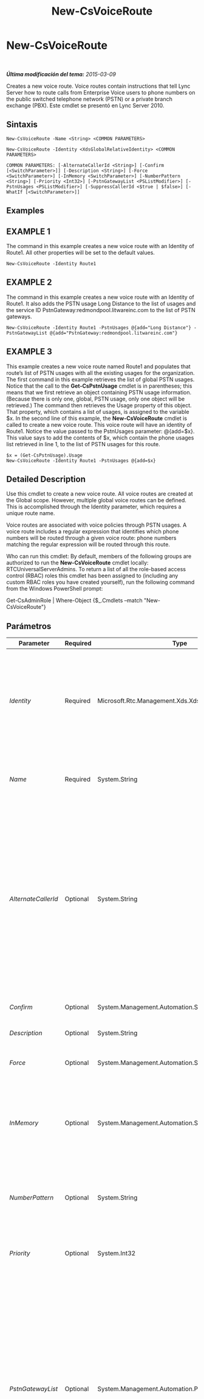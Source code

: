 ﻿---
title: New-CsVoiceRoute
TOCTitle: New-CsVoiceRoute
ms:assetid: 1118f74f-b06c-41d2-8b1b-5cc1e1957b77
ms:mtpsurl: https://technet.microsoft.com/es-es/library/Gg398197(v=OCS.15)
ms:contentKeyID: 48274465
ms.date: 01/07/2017
mtps_version: v=OCS.15
ms.translationtype: HT
---

# New-CsVoiceRoute

 

_**Última modificación del tema:** 2015-03-09_

Creates a new voice route. Voice routes contain instructions that tell Lync Server how to route calls from Enterprise Voice users to phone numbers on the public switched telephone network (PSTN) or a private branch exchange (PBX). Este cmdlet se presentó en Lync Server 2010.

## Sintaxis

    New-CsVoiceRoute -Name <String> <COMMON PARAMETERS>

    New-CsVoiceRoute -Identity <XdsGlobalRelativeIdentity> <COMMON PARAMETERS>

    COMMON PARAMETERS: [-AlternateCallerId <String>] [-Confirm [<SwitchParameter>]] [-Description <String>] [-Force <SwitchParameter>] [-InMemory <SwitchParameter>] [-NumberPattern <String>] [-Priority <Int32>] [-PstnGatewayList <PSListModifier>] [-PstnUsages <PSListModifier>] [-SuppressCallerId <$true | $false>] [-WhatIf [<SwitchParameter>]]

## Examples

## EXAMPLE 1

The command in this example creates a new voice route with an Identity of Route1. All other properties will be set to the default values.

    New-CsVoiceRoute -Identity Route1

## EXAMPLE 2

The command in this example creates a new voice route with an Identity of Route1. It also adds the PSTN usage Long Distance to the list of usages and the service ID PstnGateway:redmondpool.litwareinc.com to the list of PSTN gateways.

    New-CsVoiceRoute -Identity Route1 -PstnUsages @{add="Long Distance"} -PstnGatewayList @{add="PstnGateway:redmondpool.litwareinc.com"}

## EXAMPLE 3

This example creates a new voice route named Route1 and populates that route’s list of PSTN usages with all the existing usages for the organization. The first command in this example retrieves the list of global PSTN usages. Notice that the call to the **Get-CsPstnUsage** cmdlet is in parentheses; this means that we first retrieve an object containing PSTN usage information. (Because there is only one, global, PSTN usage, only one object will be retrieved.) The command then retrieves the Usage property of this object. That property, which contains a list of usages, is assigned to the variable $x. In the second line of this example, the **New-CsVoiceRoute** cmdlet is called to create a new voice route. This voice route will have an identity of Route1. Notice the value passed to the PstnUsages parameter: @{add=$x}. This value says to add the contents of $x, which contain the phone usages list retrieved in line 1, to the list of PSTN usages for this route.

    $x = (Get-CsPstnUsage).Usage
    New-CsVoiceRoute -Identity Route1 -PstnUsages @{add=$x}

## Detailed Description

Use this cmdlet to create a new voice route. All voice routes are created at the Global scope. However, multiple global voice routes can be defined. This is accomplished through the Identity parameter, which requires a unique route name.

Voice routes are associated with voice policies through PSTN usages. A voice route includes a regular expression that identifies which phone numbers will be routed through a given voice route: phone numbers matching the regular expression will be routed through this route.

Who can run this cmdlet: By default, members of the following groups are authorized to run the **New-CsVoiceRoute** cmdlet locally: RTCUniversalServerAdmins. To return a list of all the role-based access control (RBAC) roles this cmdlet has been assigned to (including any custom RBAC roles you have created yourself), run the following command from the Windows PowerShell prompt:

Get-CsAdminRole | Where-Object {$\_.Cmdlets –match "New-CsVoiceRoute"}

## Parámetros


<table>
<colgroup>
<col style="width: 25%" />
<col style="width: 25%" />
<col style="width: 25%" />
<col style="width: 25%" />
</colgroup>
<thead>
<tr class="header">
<th>Parameter</th>
<th>Required</th>
<th>Type</th>
<th>Description</th>
</tr>
</thead>
<tbody>
<tr class="odd">
<td><p><em>Identity</em></p></td>
<td><p>Required</p></td>
<td><p>Microsoft.Rtc.Management.Xds.XdsGlobalRelativeIdentity</p></td>
<td><p>A name that uniquely identifies the voice route. Voice routes can be defined only at the global scope, so the identity is simply the name you want to give the route. (You can have spaces in the route name, for instance Test Route, but you must enclose the full string in double quotes in the call to the <strong>New-CsVoiceRoute</strong> cmdlet.)</p>
<p>If Identity is specified, the Name must be left blank. The value of the Identity will be assigned to the Name.</p>
<p></p></td>
</tr>
<tr class="even">
<td><p><em>Name</em></p></td>
<td><p>Required</p></td>
<td><p>System.String</p></td>
<td><p>The unique name of the voice route. If this parameter is set, the value will be automatically applied to the voice route Identity. You cannot specify both an Identity and a Name.</p></td>
</tr>
<tr class="odd">
<td><p><em>AlternateCallerId</em></p></td>
<td><p>Optional</p></td>
<td><p>System.String</p></td>
<td><p>If the SuppressCallerId parameter is set to True, the value of the AlternateCallerId parameter will be displayed to receiving parties rather than the caller’s actual number. This number should be a valid number and could be used to represent a division within an organization, such as Support or Human Resources.</p>
<p>If the SuppressCallerId parameter is set to False, the AlternateCallerId parameter is ignored.</p>
<p>This value must match the regular expression (\+)?[1-9]\d*(;ext=[1-9]\d*)?. In other words, the value can begin with a plus sign (+) but doesn’t need to; must consist of any number of digits; and may be followed by an extension that begins with ;ext= followed by any number of digits. (Note that if you include an extension the string must be placed within double quotes.)</p></td>
</tr>
<tr class="even">
<td><p><em>Confirm</em></p></td>
<td><p>Optional</p></td>
<td><p>System.Management.Automation.SwitchParameter</p></td>
<td><p>Se le pedirá confirmación antes de ejecutar el comando.</p></td>
</tr>
<tr class="odd">
<td><p><em>Description</em></p></td>
<td><p>Optional</p></td>
<td><p>System.String</p></td>
<td><p>A description of what this voice route is for.</p></td>
</tr>
<tr class="even">
<td><p><em>Force</em></p></td>
<td><p>Optional</p></td>
<td><p>System.Management.Automation.SwitchParameter</p></td>
<td><p>Suppresses any confirmation prompts that would otherwise be displayed before making changes.</p></td>
</tr>
<tr class="odd">
<td><p><em>InMemory</em></p></td>
<td><p>Optional</p></td>
<td><p>System.Management.Automation.SwitchParameter</p></td>
<td><p>Crea una referencia de objeto sin confirmar realmente el objeto como cambio permanente. Si se asigna la salida de este cmdlet llamado con este parámetro en una variable, puede realizar cambios en las propiedades de la referencia del objeto y después confirmar estos cambios, llamando a este conjunto coincidente de cmdlet, - cmdlet.</p></td>
</tr>
<tr class="even">
<td><p><em>NumberPattern</em></p></td>
<td><p>Optional</p></td>
<td><p>System.String</p></td>
<td><p>A regular expression that specifies the phone numbers to which this route applies. Numbers matching this pattern will be routed according to the rest of the routing settings.</p>
<p>Default: [0-9]{10}</p></td>
</tr>
<tr class="odd">
<td><p><em>Priority</em></p></td>
<td><p>Optional</p></td>
<td><p>System.Int32</p></td>
<td><p>A number could resolve to multiple voice routes. The priority determines the order in which the routes will be applied if more than one route is possible.</p></td>
</tr>
<tr class="even">
<td><p><em>PstnGatewayList</em></p></td>
<td><p>Optional</p></td>
<td><p>System.Management.Automation.PSListModifier</p></td>
<td><p>In Lync Server a Servidor de mediación can be associated with multiple gateways. This parameter contains a list of gateways associated with this voice route. Each member of this list must be the service Identity of the PSTN gateway or Servidor de mediación. The value can refer to a Servidor de mediación only if the Servidor de mediación is configured for Microsoft Office Communications Server 2007 or Microsoft Office Communications Server 2007 R2. For Lync Server, a PSTN gateway must be used. The service Identity is a string in the format &lt;ServiceRole&gt;:&lt;FQDN&gt;, where ServiceRole is the name of the service role (PSTNGateway), and FQDN is the fully qualified domain name (FQDN) of the pool or the IP address of the server. For example, PSTNGateway:redmondpool.litwareinc.com. Service identities can be retrieved by calling the command Get-CsService | Select-Object Identity.</p>
<p>By default this list is empty. However, if you leave this parameter blank when creating a new voice route, you’ll receive a warning message.</p></td>
</tr>
<tr class="odd">
<td><p><em>PstnUsages</em></p></td>
<td><p>Optional</p></td>
<td><p>System.Management.Automation.PSListModifier</p></td>
<td><p>A list of PSTN usages (such as Local, Long Distance, etc.) that can be applied to this voice route. The PSTN usage must be an existing usage. (PSTN usages can be retrieved by calling the <strong>Get-CsPstnUsage</strong> cmdlet.)</p>
<p>By default this list is empty. However, if you leave this parameter blank when creating a new voice route, you’ll receive a warning message.</p></td>
</tr>
<tr class="even">
<td><p><em>SuppressCallerId</em></p></td>
<td><p>Optional</p></td>
<td><p>System.Boolean</p></td>
<td><p>Determines whether a caller’s ID will be revealed on outbound calls. If this parameter is set to True, caller ID will be suppressed. In place of the actual ID, the value of the AlternateCallerId will be displayed. When SuppressCallerId is set to True, a value for AlternateCallerId must be supplied.</p></td>
</tr>
<tr class="odd">
<td><p><em>WhatIf</em></p></td>
<td><p>Optional</p></td>
<td><p>System.Management.Automation.SwitchParameter</p></td>
<td><p>Describe qué sucedería si se ejecutara el comando sin ejecutarlo realmente.</p></td>
</tr>
</tbody>
</table>


## Input Types

None.

## Return Types

Creates an object of type Microsoft.Rtc.Management.WritableConfig.Policy.Voice.Route.

## Vea también

#### Otros recursos

[Remove-CsVoiceRoute](remove-csvoiceroute.md)  
[Set-CsVoiceRoute](set-csvoiceroute.md)  
[Get-CsVoiceRoute](get-csvoiceroute.md)  
[Test-CsVoiceRoute](test-csvoiceroute.md)  
[Get-CsPstnUsage](get-cspstnusage.md)  
[Get-CsService](get-csservice.md)

